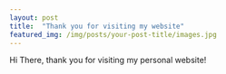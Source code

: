 ```yaml
---
layout: post
title:  "Thank you for visiting my website"
featured_img: /img/posts/your-post-title/images.jpg
---
```

Hi There, thank you for visiting my personal website!

